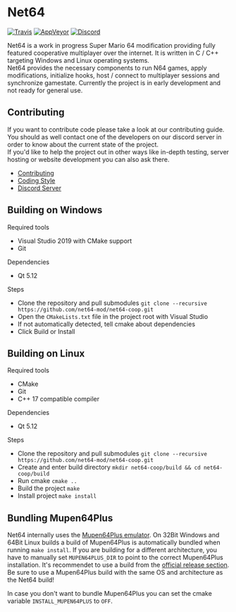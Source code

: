 # Net64


[![Travis](https://travis-ci.com/net64-mod/net64-coop.svg?branch=master)](https://travis-ci.com/net64-mod/net64-coop)
[![AppVeyor](https://ci.appveyor.com/api/projects/status/h05a12lw1tbab6q8/branch/master?svg=true)](https://ci.appveyor.com/project/Henrik0x7F/net64-coop-qyobq/branch/master)
[![Discord](https://img.shields.io/discord/559982917049253898.svg?colorB=697ec4&logo=discord&logoColor=white&style=flat)](https://discord.gg/GgGUKH8)

Net64 is a work in progress Super Mario 64 modification providing fully featured cooperative multiplayer over the internet.
It is written in C / C++ targeting Windows and Linux operating systems.  
Net64 provides the necessary components to run N64 games, apply modifications, initialize hooks, host / connect to multiplayer sessions and synchronize gamestate.
Currently the project is in early development and not ready for general use.

## Contributing
If you want to contribute code please take a look at our contributing guide. You should as well contact one of the developers on our discord
server in order to know about the current state of the project.  
If you'd like to help the project out in other ways like in-depth testing, server hosting or website development you can also ask there.
- [Contributing](CONTRIBUTING.md)
- [Coding Style](CODING_STYLE.md)
- [Discord Server](https://discord.gg/GgGUKH8)


## Building on Windows
Required tools
- Visual Studio 2019 with CMake support
- Git

Dependencies
- Qt 5.12

Steps
- Clone the repository and pull submodules `git clone --recursive https://github.com/net64-mod/net64-coop.git`
- Open the `CMakeLists.txt` file in the project root with Visual Studio
- If not automatically detected, tell cmake about dependencies
- Click Build or Install

## Building on Linux
Required tools
- CMake
- Git
- C++ 17 compatible compiler

Dependencies
- Qt 5.12

Steps
- Clone the repository and pull submodules `git clone --recursive https://github.com/net64-mod/net64-coop.git`
- Create and enter build directory `mkdir net64-coop/build && cd net64-coop/build`
- Run cmake `cmake ..`
- Build the project `make`
- Install project `make install`

## Bundling Mupen64Plus
Net64 internally uses the [Mupen64Plus emulator](https://github.com/mupen64plus).
On 32Bit Windows and 64Bit Linux builds a build of Mupen64Plus is automatically bundled when running `make install`.
If you are building for a different architecture, you have to manually set `MUPEN64PLUS_DIR` to point to the correct Mupen64Plus installation.
It's recommendet to use a build from the [official release section](https://github.com/mupen64plus/mupen64plus-core/releases).
Be sure to use a Mupen64Plus build with the same OS and architecture as the Net64 build!

In case you don't want to bundle Mupen64Plus you can set the cmake variable `INSTALL_MUPEN64PLUS` to `OFF`.
